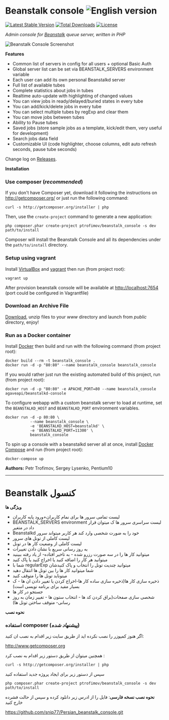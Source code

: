 # Beanstalk console ![English version](http://upload.wikimedia.org/wikipedia/en/thumb/a/ae/Flag_of_the_United_Kingdom.svg/22px-Flag_of_the_United_Kingdom.svg.png)

[![Latest Stable Version](https://poser.pugx.org/ptrofimov/beanstalk_console/v/stable.png)](https://packagist.org/packages/ptrofimov/beanstalk_console) [![Total Downloads](https://poser.pugx.org/ptrofimov/beanstalk_console/downloads.png)](https://packagist.org/packages/ptrofimov/beanstalk_console) [![License](https://poser.pugx.org/ptrofimov/beanstalk_console/license.png)](https://packagist.org/packages/ptrofimov/beanstalk_console)

*Admin console for [Beanstalk](http://kr.github.com/beanstalkd) queue server, written in PHP*

![Beanstalk Console Screenshot](https://raw.github.com/ptrofimov/beanstalk_console/master/cover/btconsole.png)

**Features**

- Common list of servers in config for all users + optional Basic Auth
- Global server list can be set via BEANSTALK_SERVERS environment variable
- Each user can add its own personal Beanstalkd server
- Full list of available tubes
- Complete statistics about jobs in tubes
- Realtime auto-update with highlighting of changed values
- You can view jobs in ready/delayed/buried states in every tube
- You can add/kick/delete jobs in every tube
- You can select multiple tubes by regExp and clear them
- You can move jobs between tubes
- Ability to Pause tubes
- Saved jobs (store sample jobs as a template, kick/edit them, very useful for development)
- Search jobs data field
- Customizable UI (code highlighter, choose columns, edit auto refresh seconds, pause tube seconds)

Change log on [Releases](https://github.com/ptrofimov/beanstalk_console/releases).

**Installation**

### Use composer (*recommended*)

If you don't have Composer yet, download it following the instructions on http://getcomposer.org/ or just run the following command:

    curl -s http://getcomposer.org/installer | php

Then, use the `create-project` command to generate a new application:

    php composer.phar create-project ptrofimov/beanstalk_console -s dev path/to/install

Composer will install the Beanstalk Console and all its dependencies under the `path/to/install` directory.

### Setup using vagrant

Install [VirtualBox](https://www.virtualbox.org/wiki/Downloads) and [vagrant](http://www.vagrantup.com/downloads.html) then run (from project root):

    vagrant up

After provision beanstalk console will be available at [http://localhost:7654](http://localhost:7654) (port could be configured in Vagrantfile)

### Download an Archive File

[Download](https://github.com/ptrofimov/beanstalk_console/archive/master.zip), unzip files to your *www* directory and launch from *public* directory, enjoy!

### Run as a Docker container

Install [Docker](https://docs.docker.com/installation/) then build and run with the following command (from project root):

    docker build --rm -t beanstalk_console .
    docker run -d -p "80:80" --name beanstalk_console beanstalk_console

If you would rather just run the existing automated build of this project, run (from project root):

    docker run -d -p "80:80" -e APACHE_PORT=80 --name beanstalk_console agaveapi/beanstalkd-console

To configure webapp with a custom beanstalk server to load at runtime, set the `BEANSTALKD_HOST` and `BEANSTALKD_PORT` environment variables.

    docker run -d -p 80:80 \
               --name beanstalk_console \
               -e 'BEANSTALKD_HOST=beanstalkd' \
               -e 'BEANSTALKD_PORT=11300' \
               beanstalk_console

To spin up a console with a beanstalkd server all at once, install [Docker Compose](https://docs.docker.com/compose/) and run (from project root):

    docker-compose up

**Authors:** Petr Trofimov, Sergey Lysenko, Pentium10

--------------------------------------------------

# Beanstalk کنسول 


**ویژگی ها**

- لیست تمامی سرور ها برای نمام کاربران+ورود پایه کاربران
-  BEANSTALK_SERVERS environment لیست سراسری سرور ها ک میتوان قرار داد در متغیر 
-  Beanstalkd خود را به ضورت شخصی وارد کند هر کاربر میتواند سرور 
- لیست کاملی از تونل های سرور 
- لیست کاملی از وضعیت کار ها در تونل
- به روز رسانی سریع با نشان دادن تغییرات
- میتوانید کار ها را در سه صورت رزرو شده - به تاخیر افتاده- از یاد رفته ببینید
- میتوانید هر کار را اضاقه کنید یا اخراج کنید یا پاک کنید
- شما با regularExp میتوانید چندیت تونل را انتخاب و پاک کنیدشان
- شما میتوانید کار ها را بین تونل ها انتقال دهید
- میتوناید تونل ها را متوقف کنید
- ذخیره سازی کار ها(ذخیره سازی ساده کار ها-اخراج کردن یا تغییر دادن ان ها - ک بسیار مفید برای برنامه نویسی است)
- جستجو در کار ها
- شخصی سازی صفحات(براق کردن کد ها - انتخاب ستون ها - تغییر زمان به روز رسانی- متوقف ساختن تونل ها)

**نحوه نصب**

### استفاده composer (*پیشنهاد شده*)

اگر هنوز کمپوزر را نصب نکرده اید از طریق سایت زیر اقدام به نصب ان کنید:


http://www.getcomposer.org

همچنین میتوان از طریق دستور زیر اقدام به نصب کرد :


    curl -s http://getcomposer.org/installer | php

سپس از دستور زیر برای ایجاد پروژه جدید استفاده کنید

    php composer.phar create-project ptrofimov/beanstalk_console -s dev path/to/install


**نحوه نصب نسخه فارسی**:
فایل را از ادرس زیر دانلود کرده و سپس از حالت فشرده خارج کنید

https://github.com/snip77/Persian_beanstalk_console.git
